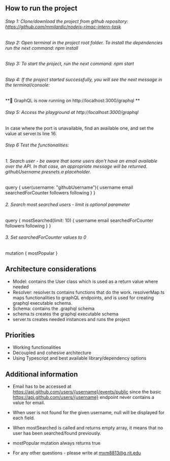 ## How to run the project
###### Step 1: Clone/download the project from github repository: https://github.com/mmilardic/nodejs-rimac-intern-task
###### Step 2: Open terminal in the project root folder. To install the dependencies run the next command: npm install
###### Step 3: To start the project, run the next command: npm start
###### Step 4: If the project started successfully, you will see the next message in the terminal/console:
**🚀      GraphQL is now running on http://localhost:3000/graphql **
###### Step 5: Access the playground at http://localhost:3000/graphql 
In case where the port is unavailable, find an available one, and set the value at server.ts line 16.
###### Step 6 Test the functionalities:

###### 1. Search user - be aware that some users don't have an email available over the API. In that case, an appropriate message will be returned. githubUsername presnets a placeholder.
query {
  user(username: "githubUsername"){
    username
    email
    searchedForCounter
    followers
    following
  }
}

###### 2. Search most searched users - limit is optional parameter

query {
  mostSearched(limit: 10) {
    username
    email
    searchedForCounter
    followers
    following
  }
}

###### 3. Set searchedForCounter values to 0

mutation {
  mostPopular
}

## Architecture considerations
- Model: contains the User class which is used as a return value where needed
- Resolver: resolver.ts contains functions that do the work. resolverMap.ts maps functionalities to graphQL endpoints, and is used for creating graphql executable schema.
- Schema: contains the .graphql schema
- schema.ts creates the graphql executable schema
- server.ts creates needed instances and runs the project

## Priorities
- Working functionalities
- Decoupled and cohesive architecture
- Using Typescript and best available library/dependency options

## Additional information
- Email has to be accessed at https://api.github.com/users/{username}/events/public since the basic https://api.github.com/users/{username} endpoint never contains a value for email. 
- When user is not found for the given username, null will be displayed for each field.
- When mostSearched is called and returns empty array, it means that no user has been searched/found previously.
- mostPopular mutation always returns true

- For any other questions - please write at mxm8813@g.rit.edu
